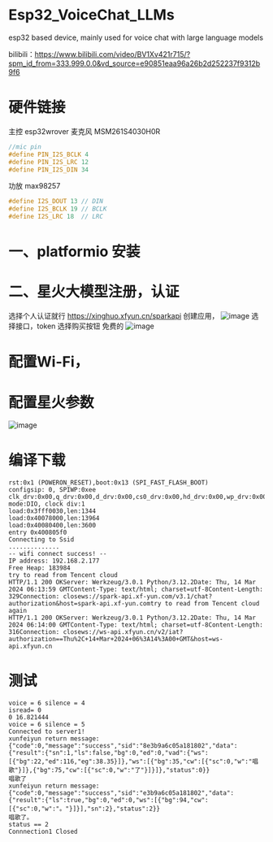 # Esp32_VoiceChat_LLMs
esp32 based device, mainly used for voice chat with large language models

bilibili：https://www.bilibili.com/video/BV1Xv421r715/?spm_id_from=333.999.0.0&vd_source=e90851eaa96a26b2d252237f9312b9f6
# 硬件链接
主控 esp32wrover
麦克风 MSM261S4030H0R
```c
//mic pin
#define PIN_I2S_BCLK 4
#define PIN_I2S_LRC 12
#define PIN_I2S_DIN 34
```
功放 max98257
```c
#define I2S_DOUT 13 // DIN
#define I2S_BCLK 19 // BCLK
#define I2S_LRC 18  // LRC
```
# 一、platformio 安装
# 二、星火大模型注册，认证
选择个人认证就行
https://xinghuo.xfyun.cn/sparkapi
创建应用，
![image](https://github.com/lumang/Esp32_VoiceChat_LLMs/assets/9112945/ff98bccf-f25a-453a-bbbf-d2d6843b16b3)
选择接口，token 选择购买按钮 免费的
![image](https://github.com/lumang/Esp32_VoiceChat_LLMs/assets/9112945/603a5d4a-277d-404e-9642-eea64d4b5cd0)

# 配置Wi-Fi，
# 配置星火参数
![image](https://github.com/lumang/Esp32_VoiceChat_LLMs/assets/9112945/2d90036b-5a86-4e9c-9ac5-56c4f31998d5)

# 编译下载
```shell
rst:0x1 (POWERON_RESET),boot:0x13 (SPI_FAST_FLASH_BOOT)
configsip: 0, SPIWP:0xee
clk_drv:0x00,q_drv:0x00,d_drv:0x00,cs0_drv:0x00,hd_drv:0x00,wp_drv:0x00
mode:DIO, clock div:1
load:0x3fff0030,len:1344
load:0x40078000,len:13964
load:0x40080400,len:3600
entry 0x400805f0
Connecting to Ssid
..............
-- wifi connect success! --
IP address: 192.168.2.177
Free Heap: 183984
try to read from Tencent cloud
HTTP/1.1 200 OKServer: Werkzeug/3.0.1 Python/3.12.2Date: Thu, 14 Mar 2024 06:13:59 GMTContent-Type: text/html; charset=utf-8Content-Length: 329Connection: closews://spark-api.xf-yun.com/v3.1/chat?authorization&host=spark-api.xf-yun.comtry to read from Tencent cloud again
HTTP/1.1 200 OKServer: Werkzeug/3.0.1 Python/3.12.2Date: Thu, 14 Mar 2024 06:14:00 GMTContent-Type: text/html; charset=utf-8Content-Length: 316Connection: closews://ws-api.xfyun.cn/v2/iat?authorization==Thu%2C+14+Mar+2024+06%3A14%3A00+GMT&host=ws-api.xfyun.cn
```
# 测试
```shell
voice = 6 silence = 4
isread= 0
0 16.821444
voice = 6 silence = 5
Connected to server1!
xunfeiyun return message:
{"code":0,"message":"success","sid":"8e3b9a6c05a181802","data":{"result":{"sn":1,"ls":false,"bg":0,"ed":0,"vad":{"ws":[{"bg":22,"ed":116,"eg":38.35}]},"ws":[{"bg":35,"cw":[{"sc":0,"w":"唱歌"}]},{"bg":75,"cw":[{"sc":0,"w":"了"}]}]},"status":0}}
唱歌了
xunfeiyun return message:
{"code":0,"message":"success","sid":"e3b9a6c05a181802","data":{"result":{"ls":true,"bg":0,"ed":0,"ws":[{"bg":94,"cw":[{"sc":0,"w":"。"}]}],"sn":2},"status":2}}
唱歌了。
status == 2
Connnection1 Closed
```
